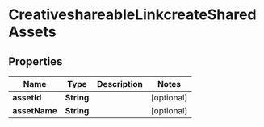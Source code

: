 # CreativeshareableLinkcreateSharedAssets

## Properties
Name | Type | Description | Notes
------------ | ------------- | ------------- | -------------
**assetId** | **String** |  |  [optional]
**assetName** | **String** |  |  [optional]
